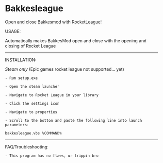 # Bakkesleague
Open and close Bakkesmod with RocketLeague!

USAGE:

Automatically makes BakkesMod open and close with the opening and closing of Rocket League 

___________________________________________________________________________________________

INSTALLATION:

*Steam only* (Epic games rocket league not supported... yet)

    - Run setup.exe

    - Open the steam launcher

    - Navigate to Rocket League in your library

    - Click the settings icon
    
    - Navigate to properties

    - Scroll to the bottom and paste the following line into launch parameters:

    bakkesleague.vbs %COMMAND%

____________________________________________________________________________________________

FAQ/Troubleshooting:

    - This program has no flaws, ur trippin bro


